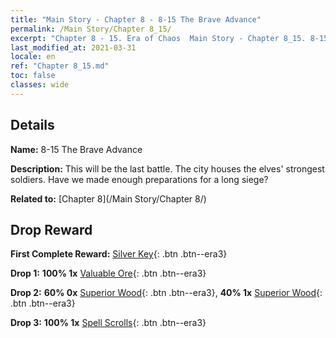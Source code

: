 ```yaml
---
title: "Main Story - Chapter 8 - 8-15 The Brave Advance"
permalink: /Main Story/Chapter 8_15/
excerpt: "Chapter 8 - 15. Era of Chaos  Main Story - Chapter 8_15. 8-15 The Brave Advance"
last_modified_at: 2021-03-31
locale: en
ref: "Chapter 8_15.md"
toc: false
classes: wide
---
```


## Details

 **Name:** 8-15 The Brave Advance

 **Description:** This will be the last battle. The city houses the elves' strongest soldiers. Have we made enough preparations for a long siege?

 **Related to:** [Chapter 8](/Main Story/Chapter 8/)

## Drop Reward

 **First Complete Reward:** [Silver Key](/Items/con_693/){: .btn .btn--era3}

 **Drop 1:** **100% 1x** [Valuable Ore](/Items/mat_26/){: .btn .btn--era3}

 **Drop 2:** **60% 0x** [Superior Wood](/Items/mat_20/){: .btn .btn--era3}, **40% 1x** [Superior Wood](/Items/mat_20/){: .btn .btn--era3}

 **Drop 3:** **100% 1x** [Spell Scrolls](/Items/con_694/){: .btn .btn--era3}

